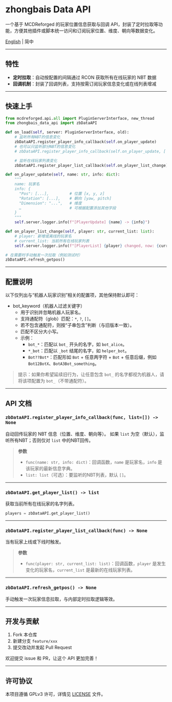 # zhongbais Data API

一个基于 MCDReforged 的玩家位置信息获取与回调 API，封装了定时拉取等功能，方便其他插件或脚本统一访问和订阅玩家位置、维度、朝向等数据变化。

[English](README.md) | 简中

---

## 特性

- **定时拉取**：自动按配置的间隔通过 RCON 获取所有在线玩家的 NBT 数据  
- **回调机制**：封装了回调列表，支持按需订阅玩家信息变化或在线列表增减  

---

## 快速上手

```python
from mcdreforged.api.all import PluginServerInterface, new_thread
from zhongbais_data_api import zbDataAPI

def on_load(self, server: PluginServerInterface, old):
    # 监听所有NBT的信息变化
    zbDataAPI.register_player_info_callback(self.on_player_update)
    # 也可以只监听部分NBT的信息变化
    # zbDataAPI.register_player_info_callback(self.on_player_update, ['Pos', 'Dimension', ...])

    # 监听在线玩家列表变化
    zbDataAPI.register_player_list_callback(self.on_player_list_change)

def on_player_update(self, name: str, info: dict):
    """
    name: 玩家名
    info: {
      "Pos": [...],         # 位置 [x, y, z]
      "Rotation": [...],    # 朝向 [yaw, pitch]
      "Dimension": "...",   # 维度
      …                     # 可根据配置添加其他字段
    }
    """
    self.server.logger.info(f"[PlayerUpdate] {name} -> {info}")

def on_player_list_change(self, player: str, current_list: list):
    # player: 新增或离线的玩家名
    # current_list: 当前所有在线玩家列表
    self.server.logger.info(f"[PlayerList] {player} changed, now: {current_list}")

# 在需要时手动触发一次拉取（例如测试时）
zbDataAPI.refresh_getpos()
```

---

## 配置说明

以下仅列出与“机器人玩家识别”相关的配置项，其他保持默认即可：

- bot_keyword（机器人过滤关键字）
  - 用于识别并忽略机器人玩家名。
  - 支持通配符（glob）匹配：`*`, `?`, `[]`。
  - 若不包含通配符，则按“子串包含”判断（与旧版本一致）。
  - 匹配不区分大小写。
  - 示例：
    - `bot_*`：匹配以 `bot_` 开头的名字，如 `bot_alice`。
    - `*_bot`：匹配以 `_bot` 结尾的名字，如 `helper_bot`。
    - `Bot??Bot*`：匹配形如 `Bot` + 任意两字符 + `Bot` + 任意后缀，例如 `Bot12BotX`、`BotA3Bot_something`。

> 提示：如果你希望延续旧行为，让任意包含 `bot_` 的名字都视为机器人，请将该项配置为 `bot_`（不带通配符）。

---

## API 文档

### `zbDataAPI.register_player_info_callback(func, list=[]) -> None`

自动回传玩家的 NBT 信息（位置、维度、朝向等）。
如果 `list` 为空（默认），监听所有NBT；否则仅对 `list` 中的NBT回传。

> **参数**
>
> - `func(name: str, info: dict)`：回调函数，`name` 是玩家名，`info` 是该玩家的最新信息字典。
> - `list: list`（可选）：要监听的NBT列表，默认 `[]`。

---

### `zbDataAPI.get_player_list() -> list`

获取当前所有在线玩家的名字列表。

```python
players = zbDataAPI.get_player_list()
```

---

### `zbDataAPI.register_player_list_callback(func) -> None`

当有玩家上线或下线时触发。

> **参数**
>
> - `func(player: str, current_list: list)`：回调函数，`player` 是发生变化的玩家名，`current_list` 是最新的在线玩家列表。

---

### `zbDataAPI.refresh_getpos() -> None`

手动触发一次玩家信息拉取，与内部定时拉取逻辑等效。

---

## 开发与贡献

1. Fork 本仓库
2. 新建分支 `feature/xxx`
3. 提交改动并发起 Pull Request

欢迎提交 issue 和 PR，让这个 API 更加完善！

---

## 许可协议

本项目遵循 GPLv3 许可，详情见 [LICENSE](./LICENSE) 文件。
